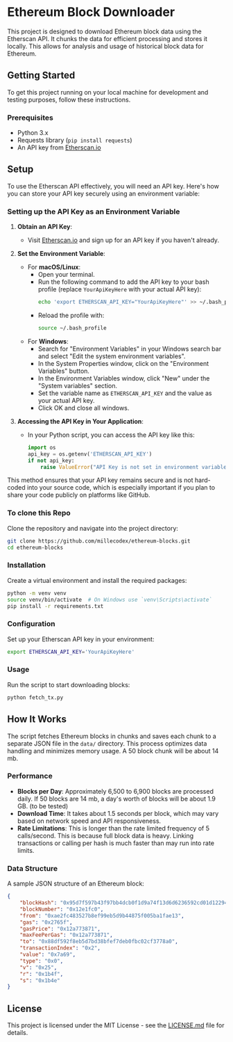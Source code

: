 # Ethereum Block Downloader
This project is designed to download Ethereum block data using the Etherscan API. It chunks the data for efficient processing and stores it locally. This allows for analysis and usage of historical block data for Ethereum.

## Getting Started
To get this project running on your local machine for development and testing purposes, follow these instructions.

### Prerequisites
- Python 3.x
- Requests library (`pip install requests`)
- An API key from [Etherscan.io](https://etherscan.io/apis)

## Setup
To use the Etherscan API effectively, you will need an API key. Here's how you can store your API key securely using an environment variable:

### Setting up the API Key as an Environment Variable
1. **Obtain an API Key**:
   - Visit [Etherscan.io](https://etherscan.io/apis) and sign up for an API key if you haven't already.

2. **Set the Environment Variable**:
   - For **macOS/Linux**:
     - Open your terminal.
     - Run the following command to add the API key to your bash profile (replace `YourApiKeyHere` with your actual API key):
       ```bash
       echo 'export ETHERSCAN_API_KEY="YourApiKeyHere"' >> ~/.bash_profile
       ```
     - Reload the profile with:
       ```bash
       source ~/.bash_profile
       ```
   - For **Windows**:
     - Search for "Environment Variables" in your Windows search bar and select "Edit the system environment variables".
     - In the System Properties window, click on the "Environment Variables" button.
     - In the Environment Variables window, click "New" under the "System variables" section.
     - Set the variable name as `ETHERSCAN_API_KEY` and the value as your actual API key.
     - Click OK and close all windows.

3. **Accessing the API Key in Your Application**:
   - In your Python script, you can access the API key like this:
     ```python
     import os
     api_key = os.getenv('ETHERSCAN_API_KEY')
     if not api_key:
         raise ValueError("API Key is not set in environment variables")
     ```

This method ensures that your API key remains secure and is not hard-coded into your source code, which is especially important if you plan to share your code publicly on platforms like GitHub.

### To clone this Repo
Clone the repository and navigate into the project directory:

```bash
git clone https://github.com/millecodex/ethereum-blocks.git
cd ethereum-blocks
```

### Installation
Create a virtual environment and install the required packages:

```bash
python -m venv venv
source venv/bin/activate  # On Windows use `venv\Scripts\activate`
pip install -r requirements.txt
```

### Configuration
Set up your Etherscan API key in your environment:

```bash
export ETHERSCAN_API_KEY='YourApiKeyHere'
```

### Usage
Run the script to start downloading blocks:

```bash
python fetch_tx.py
```

## How It Works
The script fetches Ethereum blocks in chunks and saves each chunk to a separate JSON file in the `data/` directory. This process optimizes data handling and minimizes memory usage. A 50 block chunk will be about 14 mb. 

### Performance
- **Blocks per Day**: Approximately 6,500 to 6,900 blocks are processed daily. If 50 blocks are 14 mb, a day's worth of blocks will be about 1.9 GB. (to be tested)
- **Download Time**: It takes about 1.5 seconds per block, which may vary based on network speed and API responsiveness. 
- **Rate Limitations**: This is longer than the rate limited frequency of 5 calls/second. This is because full block data is heavy. Linking transactions or calling per hash is much faster than may run into rate limits.

### Data Structure
A sample JSON structure of an Ethereum block:

```json
{
    "blockHash": "0x95d7f597b43f97bb4dcb0f1d9a74f13d6d6236592cd01d122945d04b5a2aabad",
    "blockNumber": "0x12e1fc0",
    "from": "0xae2fc483527b8ef99eb5d9b44875f005ba1fae13",
    "gas": "0x2765f",
    "gasPrice": "0x12a773871",
    "maxFeePerGas": "0x12a773871",
    "to": "0x88df592f8eb5d7bd38bfef7deb0fbc02cf3778a0",
    "transactionIndex": "0x2",
    "value": "0x7a69",
    "type": "0x0",
    "v": "0x25",
    "r": "0x1b4f",
    "s": "0x1b4e"
}
```

## License
This project is licensed under the MIT License - see the [LICENSE.md](LICENSE.md) file for details.


